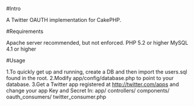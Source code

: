 #Intro

A Twitter OAUTH implementation for CakePHP.

#Requirements 

Apache server recommended, but not enforced.
PHP 5.2 or higher
MySQL 4.1 or higher

#Usage

1.To quickly get up and running, create a DB and then import the users.sql found in the root.
2.Modify app/config/database.php to point to your database.
3.Get a Twitter app registered at http://twitter.com/apps and change your app Key and Secret In:
	app/
		controllers/
			components/
				oauth_consumers/
					twitter_consumer.php